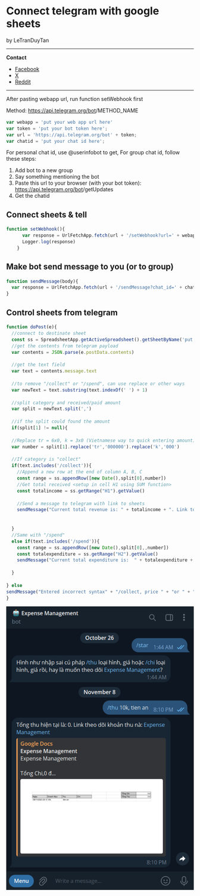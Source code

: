 # Connect telegram with google sheets

by LeTranDuyTan
 
-----------------------------------------------------------------------------------------------
**Contact**
* [Facebook](https://www.facebook.com/duytan.hh) 
* [X](https://twitter.com/12dtan) 
* [Reddit](https://www.reddit.com/user/DuYTano3)

-----------------------------------------------------------------------------------------------

After pasting webapp url, run function setWebhook first

Method: https://api.telegram.org/bot<token>/METHOD_NAME

```javascript
var webapp = 'put your web app url here' 
var token = 'put your bot token here'; 
var url = 'https://api.telegram.org/bot' + token;
var chatid = 'put your chat id here';
```

For personal chat id, use @userinfobot to get, For group chat id, follow these steps:
1. Add bot to a new group
2. Say something mentioning the bot
3. Paste this url to your browser (with your bot token):
https://api.telegram.org/bot<token>/getUpdates
4. Get the chatid

## Connect sheets & tell

```javascript
function setWebhook(){
      var response = UrlFetchApp.fetch(url + '/setWebhook?url=' + webapp) 
      Logger.log(response)
    }
```

## Make bot send message to you (or to group)

```javascript
function sendMessage(body){
  var response = UrlFetchApp.fetch(url + '/sendMessage?chat_id=' + chatid + '&text=' + encodeURIComponent(body) + '&parse_mode=HTML')
}
```

## Control sheets from telegram

```javascript
function doPost(e){
  //connect to destinate sheet
  const ss = SpreadsheetApp.getActiveSpreadsheet().getSheetByName('put your sheet name here')
  //get the contents from telegram payload
  var contents = JSON.parse(e.postData.contents)
  
  //get the text field
  var text = contents.message.text
  
  //to remove "/collect" or "/spend", can use replace or other ways
  var newText = text.substring(text.indexOf(' ') + 1)
  
  //split category and received/paid amount
  var split = newText.split(',')

  //if the split could found the amount
  if(split[1] != null){

  //Replace tr = 6x0, k = 3x0 (Vietnamese way to quick entering amount)
  var number = split[1].replace('tr','000000').replace('k','000')

  //If category is "collect"
  if(text.includes('/collect')){
    //Append a new row at the end of column A, B, C
    const range = ss.appendRow([new Date(),split[0],number])
    //Get total received <setup in cell H1 using SUM function> 
    const totalincome = ss.getRange("H1").getValue()
    
    //Send a message to telegram with link to sheets
    sendMessage("Current total revenue is: " + totalincome + ". Link to track revenue: <a href='Link to your sheets'>Sheets</a>")

    
  }
  //Same with "/spend"
  else if(text.includes('/spend')){
    const range = ss.appendRow([new Date(),split[0],,number])
    const totalexpenditure = ss.getRange("H2").getValue()
    sendMessage("Current total expenditure is:  " + totalexpenditure + ". Link to track expenses: <a href='Link to your sheets'>Sheets</a>")
    
  }
  
} else
sendMessage("Entered incorrect syntax" + "/collect, price " + "or " + "/spend, price " + " Link to track spending <a href='Link to your sheets'>Sheets này</a>?")
}
```
![Output](/output.png)

